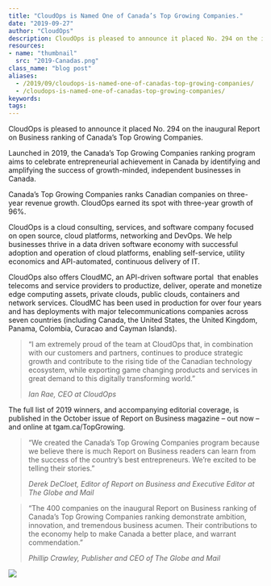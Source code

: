 ```yaml
---
title: "CloudOps is Named One of Canada’s Top Growing Companies."
date: "2019-09-27"
author: "CloudOps"
description: CloudOps is pleased to announce it placed No. 294 on the inaugural Report on Business ranking of Canada’s Top Growing Companies.
resources:
- name: "thumbnail"
  src: "2019-Canadas.png"
class_name: "blog post"
aliases:
  - /2019/09/cloudops-is-named-one-of-canadas-top-growing-companies/
  - /cloudops-is-named-one-of-canadas-top-growing-companies/
keywords:
tags:
---
```


<p>CloudOps is pleased to announce it placed No. 294 on the inaugural Report on Business ranking of Canada’s Top Growing Companies.</p><p>Launched in 2019, the Canada’s Top Growing Companies ranking program aims to celebrate entrepreneurial achievement in Canada by identifying and amplifying the success of growth-minded, independent businesses in Canada.&nbsp;</p><p>Canada’s Top Growing Companies ranks Canadian companies on three-year revenue growth. CloudOps earned its spot with three-year growth of 96%.</p><p>CloudOps is a cloud consulting, services, and software company focused on open source, cloud platforms, networking and DevOps. We help businesses thrive in a data driven software economy with successful adoption and operation of cloud platforms, enabling self-service, utility economics and API-automated, continuous delivery of IT.</p><p>CloudOps also offers CloudMC, an API-driven software portal&nbsp; that enables telecoms and service providers to productize, deliver, operate and monetize edge computing assets, private clouds, public clouds, containers and network services. CloudMC has been used in production for over four years and has deployments with major telecommunications companies across seven countries (including Canada, the United States, the United Kingdom, Panama, Colombia, Curacao and Cayman Islands).</p><blockquote class="wp-block-quote"><p>“I am extremely proud of the team at CloudOps that, in combination with our customers and partners, continues to produce strategic growth and contribute to the rising tide of the Canadian technology ecosystem, while exporting game changing products and services in great demand to this digitally transforming world.”</p><p><cite>Ian Rae, CEO at CloudOps</cite></p></blockquote><p>The full list of 2019 winners, and accompanying editorial coverage, is published in the October issue of Report on Business magazine – out now – and online at tgam.ca/TopGrowing.</p><blockquote class="wp-block-quote"><p>“We created the Canada’s Top Growing Companies program because we believe there is much Report on Business readers can learn from the success of the country’s best entrepreneurs. We’re excited to be telling their stories.”&nbsp;</p><p><cite>Derek DeCloet, Editor of Report on Business and Executive Editor at The Globe and Mail&nbsp;</cite></p></blockquote><blockquote class="wp-block-quote"><p>“The 400 companies on the inaugural Report on Business ranking of Canada’s Top Growing Companies ranking demonstrate ambition, innovation, and tremendous business acumen. Their contributions to the economy help to make Canada a better place, and warrant commendation.”</p><p><cite>Phillip Crawley, Publisher and CEO of The Globe and Mail</cite></p></blockquote>

<div class="row">
    <div class="col-xl-8 offset-xl-2 col-lg-10 offset-lg-1 col-md-10 offset-md-1 col-sm-12 col-xs-12 cta-image">
      <img src="/images/blog/cta/white-paper.jpeg">
    </div>
</div>